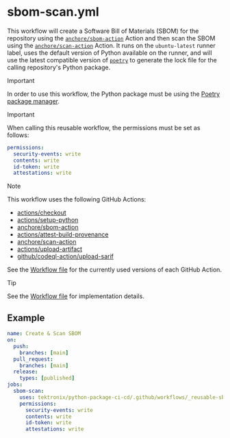 # sbom-scan.yml

This workflow will create a Software Bill of Materials (SBOM) for the repository using the
[`anchore/sbom-action`](https://github.com/anchore/sbom-action) Action and then scan the SBOM
using the [`anchore/scan-action`](https://github.com/anchore/scan-action) Action. It runs on the `ubuntu-latest` runner label,
uses the default version of Python available on the runner, and will use the latest compatible
version of [`poetry`](https://pypi.org/project/poetry/) to generate the lock file for the calling
repository's Python package.

> [!IMPORTANT]
> In order to use this workflow, the Python package must be using the
> [Poetry package manager](https://python-poetry.org/).

> [!IMPORTANT]
> When calling this reusable workflow, the permissions must be set as follows:
>
> ```yaml
> permissions:
>   security-events: write
>   contents: write
>   id-token: write
>   attestations: write
> ```

> [!NOTE]
> This workflow uses the following GitHub Actions:
>
> - [actions/checkout](https://github.com/actions/checkout)
> - [actions/setup-python](https://github.com/actions/setup-python)
> - [anchore/sbom-action](https://github.com/anchore/sbom-action)
> - [actions/attest-build-provenance](https://github.com/actions/attest-build-provenance)
> - [anchore/scan-action](https://github.com/anchore/scan-action)
> - [actions/upload-artifact](https://github.com/actions/upload-artifact)
> - [github/codeql-action/upload-sarif](https://github.com/github/codeql-action)
>
> See the [Workflow file][workflow-file] for the currently used versions of each GitHub Action.

> [!TIP]
> See the [Workflow file][workflow-file] for implementation details.

## Example

```yaml
name: Create & Scan SBOM
on:
  push:
    branches: [main]
  pull_request:
    branches: [main]
  release:
    types: [published]
jobs:
  sbom-scan:
    uses: tektronix/python-package-ci-cd/.github/workflows/_reusable-sbom-scan.yml@v1.5.1
    permissions:
      security-events: write
      contents: write
      id-token: write
      attestations: write
```

[workflow-file]: ../.github/workflows/_reusable-sbom-scan.yml
